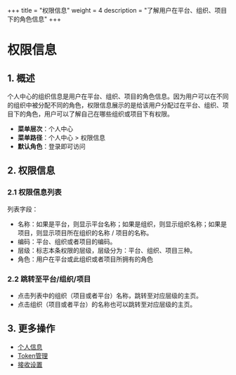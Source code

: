 +++
title = "权限信息"
weight = 4
description = "了解用户在平台、组织、项目下的角色信息"
+++

# 权限信息

## 1. 概述

个人中心的组织信息是用户在平台、组织、项目的角色信息。因为用户可以在不同的组织中被分配不同的角色，权限信息展示的是给该用户分配过在平台、组织、项目下的角色，用户可以了解自己在哪些组织或项目下有权限。

  - **菜单层次**：个人中心
  - **菜单路径**：个人中心 > 权限信息
  - **默认角色**：登录即可访问

## 2. 权限信息

### 2.1 权限信息列表

列表字段：

- 名称：如果是平台，则显示平台名称；如果是组织，则显示组织名称；如果是项目，则显示项目所在组织的名称 / 项目的名称。
- 编码：平台、组织或者项目的编码。
- 层级：标志本条权限的层级，层级分为：平台、组织、项目三种。
- 角色：用户在平台或此组织或者项目所拥有的角色

### 2.2 跳转至平台/组织/项目

- 点击列表中的组织（项目或者平台）名称，跳转至对应层级的主页。
- 点击组织（项目或者平台）的名称也可以跳转至对应层级的主页。


## 3. 更多操作

- [个人信息](../information)
- [Token管理](../token)
- [接收设置](../notify_setting)
